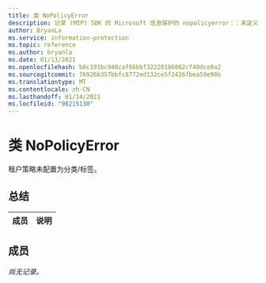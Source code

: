 ```yaml
---
title: 类 NoPolicyError
description: 记录 (MIP) SDK 的 Microsoft 信息保护的 nopolicyerror：：未定义的类。
author: BryanLa
ms.service: information-protection
ms.topic: reference
ms.author: bryanla
ms.date: 01/13/2021
ms.openlocfilehash: b0c191bc948caf66bbf32220186062cf40dce9a2
ms.sourcegitcommit: 76926b357bbfc8772ed132ce5f2426fbea59e98b
ms.translationtype: MT
ms.contentlocale: zh-CN
ms.lasthandoff: 01/14/2021
ms.locfileid: "98215130"
---
```

# <a name="class-nopolicyerror"></a>类 NoPolicyError 
租户策略未配置为分类/标签。
  
## <a name="summary"></a>总结
 成员                        | 说明                                
--------------------------------|---------------------------------------------
  
## <a name="members"></a>成员
_尚无记录。_
